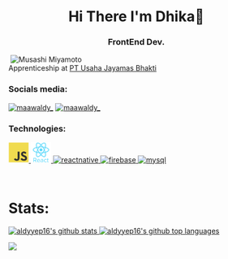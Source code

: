 <h1 align="center">Hi There I'm Dhika💫</h1>
<h3 align="center">FrontEnd Dev.</h3>
<img align="right" alt="Musashi Miyamoto" width="500" src="https://media1.tenor.com/m/YV8wvYrZmb0AAAAC/monyetguru-mordecai.gif"

Apprenticeship at [PT Usaha Jayamas Bhakti](https://usahajb.id/)

<h3 align="left">Socials media:</h3>
<p align="left">
<a href="https://www.instagram.com/maawaldy_/" target="blank"><img align="center" src="https://raw.githubusercontent.com/rahuldkjain/github-profile-readme-generator/master/src/images/icons/Social/instagram.svg" alt="maawaldy_" height="30" width="40" /></a>
<a href="https://www.linkedin.com/in/muhammad-andhika-awaldy-ba4b74266/" target="blank"><img align="center" src="https://upload.wikimedia.org/wikipedia/commons/thumb/c/ca/LinkedIn_logo_initials.png/640px-LinkedIn_logo_initials.png" alt="maawaldy_" height="30" width="40" /></a>
</p>

<h3 align="left">Technologies:</h3>
<a href="https://developer.mozilla.org/en-US/docs/Web/JavaScript" target="_blank" rel="noreferrer"> <img src="https://raw.githubusercontent.com/devicons/devicon/master/icons/javascript/javascript-original.svg" alt="javascript" width="40" height="40"/> </a>
<a href="https://reactjs.org/" target="_blank" rel="noreferrer"> <img src="https://raw.githubusercontent.com/devicons/devicon/master/icons/react/react-original-wordmark.svg" alt="react" width="40" height="40"/> </a>
<a href="https://reactnative.dev/" target="_blank" rel="noreferrer"> <img src="https://reactnative.dev/img/header_logo.svg" alt="reactnative" width="40" height="40"/> </a> 
<a href="https://www.php.net/" target="_blank" rel="noreferrer"> <img src="https://www.vectorlogo.zone/logos/php/php-icon.svg" alt="firebase" width="40" height="40"/> </a>
<a href="https://www.mysql.com/" target="_blank" rel="noreferrer"> <img src="https://upload.wikimedia.org/wikipedia/id/a/a9/MySQL.png" alt="mysql" width="40" height="40"/> </a>
<p align="left">  </p>
<br/>

# Stats:
<a href="https://github.com/aldyyep16">
  <img height="180em" src="https://github-readme-stats.vercel.app/api?username=Aldyyep16&show_icons=true&theme=merko&count_private=true" alt="aldyyep16's github stats" />
  <img height="180em" src="https://github-readme-stats.vercel.app/api/top-langs/?username=Aldyyep16&theme=merko&layout=compact" alt="aldyyep16's github top languages" />


[![](https://visitcount.itsvg.in/api?id=Aldyyep16&icon=0&color=0)](https://visitcount.itsvg.in)
